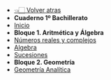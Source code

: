 - [👈🏻 Volver atras](/)
- **Cuaderno 1º Bachillerato**
- [Inicio](01-high-school/README.md)
- **Bloque 1. Aritmética y Álgebra**
- [Números reales y complejos](01-high-school/ch01-real-complex-numbers.md)
- [Algebra](01-high-school/ch02-algebra.md)
- [Sucesiones](01-high-school/ch03-sequences.md)
- **Bloque 2. Geometría**
- [Geometría Analítica](01-high-school/ch05-analytical-geometry.md)